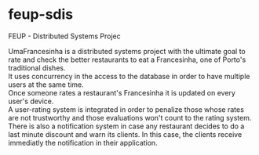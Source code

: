 # feup-sdis
FEUP - Distributed Systems Projec  
  
UmaFrancesinha is a distributed systems project with the ultimate goal to rate and check the better restaurants to eat a Francesinha, one of Porto's traditional dishes.  
It uses concurrency in the access to the database in order to have multiple users at the same time.  
Once someone rates a restaurant's Francesinha it is updated on every user's device.  
A user-rating system is integrated in order to penalize those whose rates are not trustworthy and those evaluations won't count to the rating system.  
There is also a notification system in case any restaurant decides to do a last minute discount and warn its clients. In this case, the clients receive immediatly the notification in their application.
